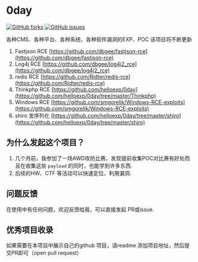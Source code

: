 # 0day
[![GitHub forks](https://img.shields.io/github/forks/helloexp/0day)](https://github.com/helloexp/0day/network)  [![GitHub issues](https://img.shields.io/github/issues/helloexp/0day)](https://github.com/helloexp/0day/issues)  
  
各种CMS、各种平台、各种系统、各种软件漏洞的EXP、POC 该项目将不断更新
1. Fastjson RCE [https://github.com/dbgee/fastjson-rce](https://github.com/dbgee/fastjson-rce)
2. Log4j RCE [https://github.com/dbgee/log4j2_rce](https://github.com/dbgee/log4j2_rce)
3. redis RCE [https://github.com/Ridter/redis-rce](https://github.com/Ridter/redis-rce)
4. Thinkphp RCE [https://github.com/helloexp/0day](https://github.com/helloexp/0day/tree/master/Thinkphp)
5. Windows RCE [https://github.com/smgorelik/Windows-RCE-exploits](https://github.com/smgorelik/Windows-RCE-exploits)
6. shiro 发序列化 [https://github.com/helloexp/0day/tree/master/shiro](https://github.com/helloexp/0day/tree/master/shiro)

## 为什么发起这个项目？
1. 几个月前，我参加了一场AWD攻防比赛，发现提前收集POC对比赛有好处而且在收集这些 `payload` 的同时，也能学到许多东西.
2. 后续的HW、CTF 等活动可以快速定位、利用漏洞.
## 问题反馈 
在使用中有任何问题，欢迎反馈给我，可以直接发起 PR或issue.
## 优秀项目收录
如果需要在本项目中展示自己的github 项目，请readme 添加项目地址，然后提交PR即可（open pull request）
